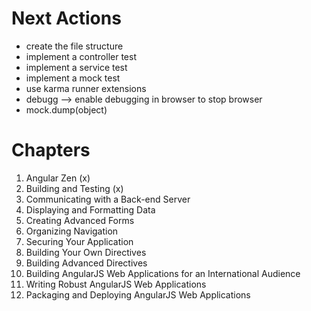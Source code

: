 Next Actions
==========================================================================================
- create the file structure
- implement a controller test 
- implement a service test
- implement a mock test
- use karma runner extensions
- debugg --> enable debugging in browser to stop browser
- mock.dump(object)

Chapters
==========================================================================================
1. Angular Zen (x)
2. Building and Testing (x)
3. Communicating with a Back-end Server
4. Displaying and Formatting Data
5. Creating Advanced Forms
6. Organizing Navigation
7. Securing Your Application
8. Building Your Own Directives
9. Building Advanced Directives
10. Building AngularJS Web Applications for an International Audience
11. Writing Robust AngularJS Web Applications
12. Packaging and Deploying AngularJS Web Applications
